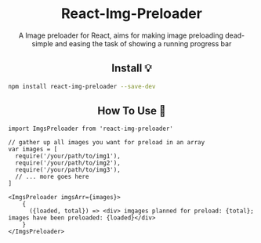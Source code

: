 <div align="center">

<h1>React-Img-Preloader</h1>

<p>A Image preloader for React, aims for making image preloading dead-simple and easing the task of showing a running progress bar </p>

</div>



<div align="center">

<h2>Install 💡</h2>

</div>

```bash
npm install react-img-preloader --save-dev
```





<div align="center">

<h2>How To Use 🥊</h2>

</div>

```react
import ImgsPreloader from 'react-img-preloader'

// gather up all images you want for preload in an array
var images = [
  require('/your/path/to/img1'),
  require('/your/path/to/img2'),
  require('/your/path/to/img3'),
  // ... more goes here 
]

<ImgsPreloader imgsArr={images}>
    {
      ({loaded, total}) => <div> imgages planned for preload: {total}; images have been preloaded: {loaded}</div>
	}
</ImgsPreloader>
```

